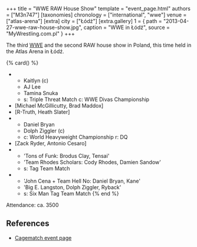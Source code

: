 +++
title = "WWE RAW House Show"
template = "event_page.html"
authors = ["M3n747"]
[taxonomies]
chronology = ["international", "wwe"]
venue = ["atlas-arena"]
[extra]
city = ["Łódź"]
[extra.gallery]
1 = { path = "2013-04-27-wwe-raw-house-show.jpg", caption = "WWE in Łódź", source = "MyWrestling.com.pl" }
+++

The third [WWE](@/o/wwe.md) and the second RAW house show in Poland, this time held in the Atlas Arena in Łódź.

{% card() %}
- - Kaitlyn (c)
  - AJ Lee
  - Tamina Snuka
  - s: Triple Threat Match
    c: WWE Divas Championship
- [Michael McGillicutty, Brad Maddox]
- [R-Truth, Heath Slater]
- - Daniel Bryan
  - Dolph Ziggler (c)
  - c: World Heavyweight Championship
    r: DQ
- [Zack Ryder, Antonio Cesaro]
- - 'Tons of Funk: Brodus Clay, Tensai'
  - 'Team Rhodes Scholars: Cody Rhodes, Damien Sandow'
  - s: Tag Team Match
- - 'John Cena + Team Hell No: Daniel Bryan, Kane'
  - 'Big E. Langston, Dolph Ziggler, Ryback'
  - s: Six Man Tag Team Match
{% end %}

Attendance: ca. 3500

## References

* [Cagematch event page](https://www.cagematch.net/?id=1&nr=94311)

